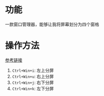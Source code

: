 # 功能
一款窗口管理器，能够让我将屏幕划分为四个窗格  
# 操作方法
[参考链接](https://github.com/troyready/quarterwindows)  

1. `Ctrl+Win+i`: 左上分屏  
2. `Ctrl+Win+u`: 右上分屏  
3. `Ctrl+Win+j`: 右下分屏  
4. `Ctrl+Win+k`: 左下分屏  
